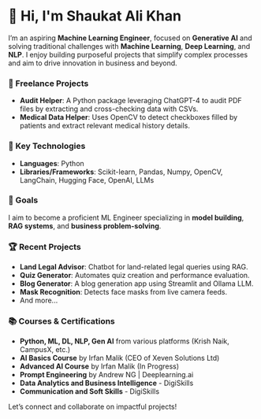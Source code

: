 # 👋 Hi, I'm Shaukat Ali Khan

I’m an aspiring **Machine Learning Engineer**, focused on **Generative AI** and solving traditional challenges with **Machine Learning**, **Deep Learning**, and **NLP**. I enjoy building purposeful projects that simplify complex processes and aim to drive innovation in business and beyond.

### 🌟 Freelance Projects
- **Audit Helper**: A Python package leveraging ChatGPT-4 to audit PDF files by extracting and cross-checking data with CSVs.
- **Medical Data Helper**: Uses OpenCV to detect checkboxes filled by patients and extract relevant medical history details.

### 🚀 Key Technologies
- **Languages**: Python
- **Libraries/Frameworks**: Scikit-learn, Pandas, Numpy, OpenCV, LangChain, Hugging Face, OpenAI, LLMs

### 🎯 Goals
I aim to become a proficient ML Engineer specializing in **model building**, **RAG systems**, and **business problem-solving**.

### 🏆 Recent Projects
- **Land Legal Advisor**: Chatbot for land-related legal queries using RAG.
- **Quiz Generator**: Automates quiz creation and performance evaluation.
- **Blog Generator**: A blog generation app using Streamlit and Ollama LLM.
- **Mask Recognition**: Detects face masks from live camera feeds.
- And more...

### 📚 Courses & Certifications
- **Python, ML, DL, NLP, Gen AI** from various platforms (Krish Naik, CampusX, etc.)
- **AI Basics Course** by Irfan Malik (CEO of Xeven Solutions Ltd)
- **Advanced AI Course** by Irfan Malik (In Progress)
- **Prompt Engineering** by Andrew NG | Deeplearning.ai
- **Data Analytics and Business Intelligence** - DigiSkills
- **Communication and Soft Skills** - DigiSkills

Let’s connect and collaborate on impactful projects!
